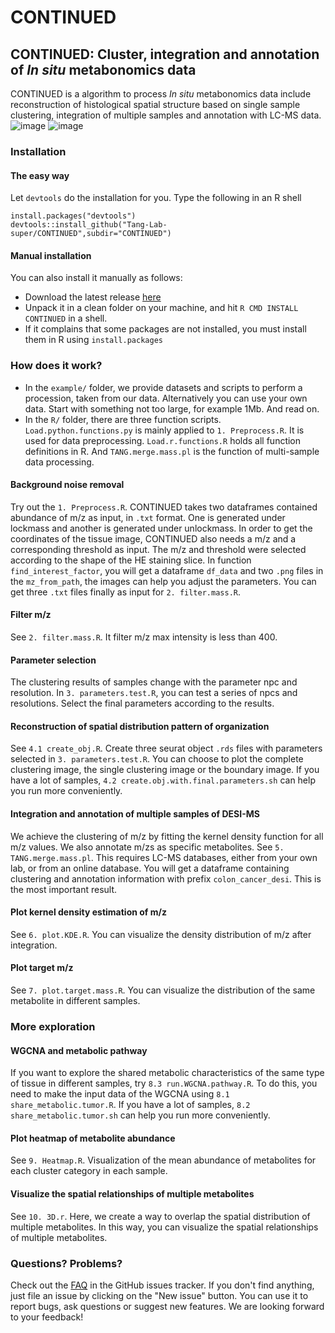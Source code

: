 # CONTINUED
## CONTINUED: Cluster, integration and annotation of *In situ* metabonomics data
CONTINUED is a algorithm to process *In situ* metabonomics data include reconstruction of histological spatial structure based on single sample clustering, integration of multiple samples and annotation with LC-MS data.
![image](https://github.com/Tang-Lab-super/CONTINUED/assets/120162674/23c75daf-fcee-4c06-b12d-5c547c202419)
![image](https://github.com/Tang-Lab-super/CONTINUED/assets/120162674/0fda6f03-b465-4f76-b8c4-0e2d958c3c68)

### Installation

#### The easy way

Let `devtools` do the installation for you. Type the following in an R shell

```
install.packages("devtools")
devtools::install_github("Tang-Lab-super/CONTINUED",subdir="CONTINUED")
```

#### Manual installation

You can also install it manually as follows:

- Download the latest release [here](https://github.com/3DGenomes/binless/releases/latest)
- Unpack it in a clean folder on your machine, and hit `R CMD INSTALL CONTINUED` in a shell.
- If it complains that some packages are not installed, you must install them in R using `install.packages`

### How does it work?

- In the `example/` folder, we provide datasets and scripts to perform a procession, taken from our data. Alternatively you can use your own data. Start with something not too large, for  example 1Mb. And read on.
- In the `R/` folder, there are three function scripts. `Load.python.functions.py` is mainly applied to `1. Preprocess.R`. It is used for data preprocessing. `Load.r.functions.R` holds all function definitions in R. And `TANG.merge.mass.pl` is the function of multi-sample data processing.
#### Background noise removal
Try out the `1. Preprocess.R`. CONTINUED takes two dataframes contained abundance of m/z as input, in `.txt` format. One is generated under lockmass and another is generated under unlockmass. In order to get the coordinates of the tissue image, CONTINUED also needs a m/z and a corresponding threshold as input. The m/z and threshold were selected according to the shape of the HE staining slice. In function `find_interest_factor`, you will get a dataframe `df_data` and two `.png` files in the `mz_from_path`, the images can help you adjust the parameters. You can get three `.txt` files finally as input for `2. filter.mass.R`.
#### Filter m/z
See `2. filter.mass.R`. It filter m/z max intensity is less than 400.
#### Parameter selection
The clustering results of samples change with the parameter npc and resolution. In `3. parameters.test.R`, you can test a series of npcs and resolutions. Select the final parameters according to the results.
#### Reconstruction of spatial distribution pattern of organization
See `4.1 create_obj.R`. Create three seurat object `.rds` files with parameters selected in `3. parameters.test.R`. You can choose to plot the complete clustering image, the single clustering image or the boundary image. If you have a lot of samples, `4.2 create.obj.with.final.parameters.sh` can help you run more conveniently.
#### Integration and annotation of multiple samples of DESI-MS
We achieve the clustering of m/z by fitting the kernel density function for all m/z values. We also annotate m/zs as specific metabolites. See `5. TANG.merge.mass.pl`. This requires LC-MS databases, either from your own lab, or from an online database. You will get a dataframe containing clustering and annotation information with prefix `colon_cancer_desi`. This is the most important result.
#### Plot kernel density estimation of m/z
See `6. plot.KDE.R`. You can visualize the density distribution of m/z after integration.
#### Plot target m/z
See `7. plot.target.mass.R`. You can visualize the distribution of the same metabolite in different samples.

### More exploration

#### WGCNA and metabolic pathway
If you want to explore the shared metabolic characteristics of the same type of tissue in different samples, try `8.3 run.WGCNA.pathway.R`. To do this, you need to make the input data of the WGCNA using `8.1 share_metabolic.tumor.R`. If you have a lot of samples, `8.2 share_metabolic.tumor.sh` can help you run more conveniently.
#### Plot heatmap of metabolite abundance
See `9. Heatmap.R`. Visualization of the mean abundance of metabolites for each cluster category in each sample.
#### Visualize the spatial relationships of multiple metabolites
See `10. 3D.r`. Here, we create a way to overlap the spatial distribution of multiple metabolites. In this way, you can visualize the spatial relationships of multiple metabolites.

### Questions? Problems?
Check out the [FAQ](https://github.com/Tang-Lab-super/CONTINUED/labels/FAQ) in the GitHub issues tracker. If you don't find anything, just file an issue by clicking on the "New issue" button. You can use it to report bugs, ask questions or suggest new features. We are looking forward to your feedback!



